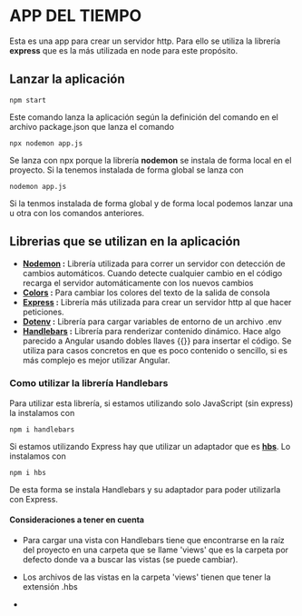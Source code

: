 # APP DEL TIEMPO

Esta es una app para crear un servidor http. Para ello se utiliza la librería **express** que es la más utilizada en node para este propósito. 

## Lanzar la aplicación

```
npm start
```
Este comando lanza la aplicación según la definición del comando en el archivo package.json que lanza el comando

```
npx nodemon app.js
```

Se lanza con npx porque la librería **nodemon** se instala de forma local en el proyecto. Si la tenemos instalada de forma global se lanza con

```
nodemon app.js
```

Si la tenmos instalada de forma global y de forma local podemos lanzar una u otra con los comandos anteriores.

## Librerias que se utilizan en la aplicación
* **[Nodemon](https://www.npmjs.com/package/nodemon) :** Librería utilizada para correr un servidor con detección de cambios automáticos. Cuando detecte cualquier cambio en el código recarga el servidor automáticamente con los nuevos cambios
* **[Colors](https://www.npmjs.com/package/colors) :** Para cambiar los colores del texto de la salida de consola
* **[Express](https://www.npmjs.com/package/express) :** Librería más utilizada para crear un servidor http al que hacer peticiones.
* **[Dotenv](https://www.npmjs.com/package/dotenv) :** Librería para cargar variables de entorno de un archivo .env
* **[Handlebars](https://www.npmjs.com/package/handlebars) :** Librería para renderizar contenido dinámico. Hace algo parecido a Angular usando dobles llaves {{}} para insertar el código. Se utiliza para casos concretos en que es poco contenido o sencillo, si es más complejo es mejor utilizar Angular.

### Como utilizar la librería Handlebars

Para utilizar esta librería, si estamos utilizando solo JavaScript (sin express) la instalamos con

```
npm i handlebars
```

Si estamos utilizando Express hay que utilizar un adaptador que es **[hbs](https://www.npmjs.com/package/hbs)**. Lo instalamos con

```
npm i hbs
```

De esta forma se instala Handlebars y su adaptador para poder utilizarla con Express.

#### Consideraciones a tener en cuenta
* Para cargar una vista con Handlebars tiene que encontrarse en la raíz del proyecto en una carpeta que se llame 'views' que es la carpeta por defecto donde va a buscar las vistas (se puede cambiar).

* Los archivos de las vistas en la carpeta 'views' tienen que tener la extensión .hbs

* 



